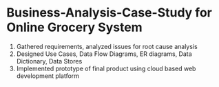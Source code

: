 # Business-Analysis-Case-Study for Online Grocery System
1.	Gathered requirements, analyzed issues for root cause analysis
2.	Designed Use Cases, Data Flow Diagrams, ER diagrams, Data Dictionary, Data Stores
3.	Implemented prototype of final product using cloud based web development platform


